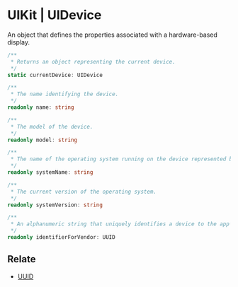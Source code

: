 # UIKit | UIDevice

An object that defines the properties associated with a hardware-based display.

```typescript
/**
 * Returns an object representing the current device.
 */
static currentDevice: UIDevice

/**
 * The name identifying the device.
 */
readonly name: string

/**
 * The model of the device.
 */
readonly model: string

/**
 * The name of the operating system running on the device represented by the receiver.
 */
readonly systemName: string

/**
 * The current version of the operating system.
 */
readonly systemVersion: string

/**
 * An alphanumeric string that uniquely identifies a device to the app’s vendor.
 */
readonly identifierForVendor: UUID

```

## Relate

* [UUID](../Foundation/UUID.md)